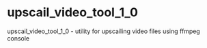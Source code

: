 # upscail_video_tool_1_0
upscail_video_tool_1_0 - utility for upscailing video files using ffmpeg console
